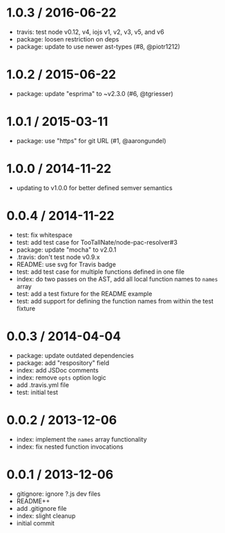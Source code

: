 
1.0.3 / 2016-06-22
==================

  * travis: test node v0.12, v4, iojs v1, v2, v3, v5, and v6
  * package: loosen restriction on deps
  * package: update to use newer ast-types (#8, @piotr1212)

1.0.2 / 2015-06-22
==================

  * package: update "esprima" to ~v2.3.0 (#6, @tgriesser)

1.0.1 / 2015-03-11
==================

  * package: use "https" for git URL (#1, @aarongundel)

1.0.0 / 2014-11-22
==================

  * updating to v1.0.0 for better defined semver semantics

0.0.4 / 2014-11-22
==================

  * test: fix whitespace
  * test: add test case for TooTallNate/node-pac-resolver#3
  * package: update "mocha" to v2.0.1
  * .travis: don't test node v0.9.x
  * README: use svg for Travis badge
  * test: add test case for multiple functions defined in one file
  * index: do two passes on the AST, add all local function names to `names` array
  * test: add a test fixture for the README example
  * test: add support for defining the function names from within the test fixture

0.0.3 / 2014-04-04
==================

  * package: update outdated dependencies
  * package: add "respository" field
  * index: add JSDoc comments
  * index: remove `opts` option logic
  * add .travis.yml file
  * test: initial test

0.0.2 / 2013-12-06
==================

  * index: implement the `names` array functionality
  * index: fix nested function invocations

0.0.1 / 2013-12-06
==================

  * gitignore: ignore ?.js dev files
  * README++
  * add .gitignore file
  * index: slight cleanup
  * initial commit
